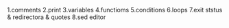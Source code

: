 1.comments
2.print
3.variables
4.functioms
5.conditions
6.loops
7.exit ststus & redirectora & quotes
8.sed editor
